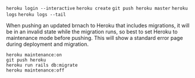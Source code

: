 `heroku login --interactive`
`heroku create`
`git push heroku master`
`heroku logs`
`heroku logs --tail`

When pushing an updated brnach to Heroku that includes migrations, it will be in an invalid state while the migration runs, so best to set Heroku to maintenance mode before pushing. This will show a standard error page during deployment and migration.

```
heroku maintenance:on
git push heroku
heroku run rails db:migrate
heroku maintenance:off
```
